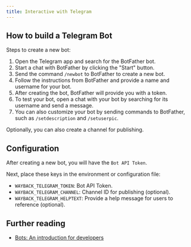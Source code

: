 ```yaml
---
title: Interactive with Telegram
---
```


## How to build a Telegram Bot

Steps to create a new bot:

1. Open the Telegram app and search for the BotFather bot.
2. Start a chat with BotFather by clicking the "Start" button.
3. Send the command `/newbot` to BotFather to create a new bot.
4. Follow the instructions from BotFather and provide a name and username for your bot.
5. After creating the bot, BotFather will provide you with a token.
6. To test your bot, open a chat with your bot by searching for its username and send a message.
7. You can also customize your bot by sending commands to BotFather, such as `/setdescription` and `/setuserpic`.

Optionally, you can also create a channel for publishing.

## Configuration

After creating a new bot, you will have the `Bot API Token`.

Next, place these keys in the environment or configuration file:

- `WAYBACK_TELEGRAM_TOKEN`: Bot API Token.
- `WAYBACK_TELEGRAM_CHANNEL`: Channel ID for publishing (optional).
- `WAYBACK_TELEGRAM_HELPTEXT`: Provide a help message for users to reference (optional).

## Further reading

- [Bots: An introduction for developers](https://core.telegram.org/bots)
